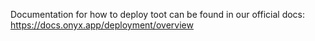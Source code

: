 Documentation for how to deploy toot can be found in our official docs:
https://docs.onyx.app/deployment/overview
